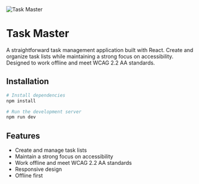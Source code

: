 <img src="https://taskmaster.eremannisto.com/banner.png" alt="Task Master" />

# Task Master
A straightforward task management application built with React. Create and organize task lists while maintaining a strong focus on accessibility. Designed to work offline and meet WCAG 2.2 AA standards.

## Installation
```bash
# Install dependencies
npm install

# Run the development server
npm run dev
```

## Features
- Create and manage task lists
- Maintain a strong focus on accessibility
- Work offline and meet WCAG 2.2 AA standards
- Responsive design
- Offline first